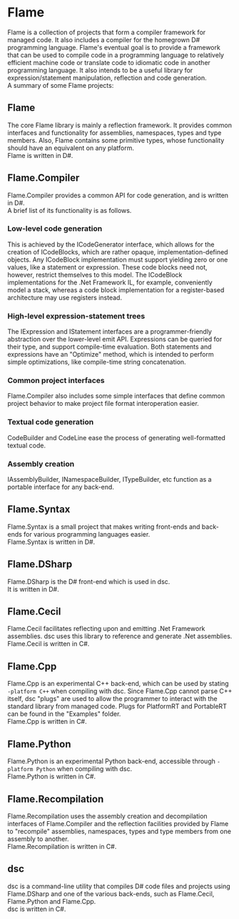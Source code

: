 # Flame
Flame is a collection of projects that form a compiler framework for managed code.
It also includes a compiler for the homegrown D# programming language.
Flame's eventual goal is to provide a framework that can be used to compile code in a programming language to relatively efficient machine code or translate code to idiomatic code in another programming language.
It also intends to be a useful library for expression/statement manipulation, reflection and code generation.  
A summary of some Flame projects:

## Flame
The core Flame library is mainly a reflection framework.
It provides common interfaces and functionality for assemblies, namespaces, types and type members.
Also, Flame contains some primitive types, whose functionality should have an equivalent on any platform.  
Flame is written in D#.

## Flame.Compiler
Flame.Compiler provides a common API for code generation, and is written in D#.  
A brief list of its functionality is as follows.

### Low-level code generation
This is achieved by the ICodeGenerator interface, which allows for the creation of ICodeBlocks, which are rather opaque, implementation-defined objects.
Any ICodeBlock implementation must support yielding zero or one values, like a statement or expression.
These code blocks need not, however, restrict themselves to this model. 
The ICodeBlock implementations for the .Net Framework IL, for example, conveniently model a stack, whereas a code block implementation for a register-based architecture may use registers instead.

### High-level expression-statement trees
The IExpression and IStatement interfaces are a programmer-friendly abstraction over the lower-level emit API.
Expressions can be queried for their type, and support compile-time evaluation.
Both statements and expressions have an "Optimize" method, which is intended to perform simple optimizations, like compile-time string concatenation.

### Common project interfaces
Flame.Compiler also includes some simple interfaces that define common project behavior to make project file format interoperation easier.

### Textual code generation
CodeBuilder and CodeLine ease the process of generating well-formatted textual code.

### Assembly creation
IAssemblyBuilder, INamespaceBuilder, ITypeBuilder, etc function as a portable interface for any back-end.

## Flame.Syntax
Flame.Syntax is a small project that makes writing front-ends and back-ends for various programming languages easier.  
Flame.Syntax is written in D#.

## Flame.DSharp
Flame.DSharp is the D# front-end which is used in dsc.  
It is written in D#.

## Flame.Cecil
Flame.Cecil facilitates reflecting upon and emitting .Net Framework assemblies.
dsc uses this library to reference and generate .Net assemblies.  
Flame.Cecil is written in C#.

## Flame.Cpp
Flame.Cpp is an experimental C++ back-end, which can be used by stating `-platform C++` when compiling with dsc.
Since Flame.Cpp cannot parse C++ itself, dsc "plugs" are used to allow the programmer to interact with the standard library from managed code.
Plugs for PlatformRT and PortableRT can be found in the "Examples" folder.  
Flame.Cpp is written in C#.

## Flame.Python
Flame.Python is an experimental Python back-end, accessible through `-platform Python` when compiling with dsc.  
Flame.Python is written in C#.

## Flame.Recompilation
Flame.Recompilation uses the assembly creation and decompilation interfaces of Flame.Compiler and the reflection facilities provided by Flame to "recompile" assemblies, namespaces, types and type members from one assembly to another.  
Flame.Recompilation is written in C#.

## dsc
dsc is a command-line utility that compiles D# code files and projects using Flame.DSharp and one of the various back-ends, such as Flame.Cecil, Flame.Python and Flame.Cpp.  
dsc is written in C#.
